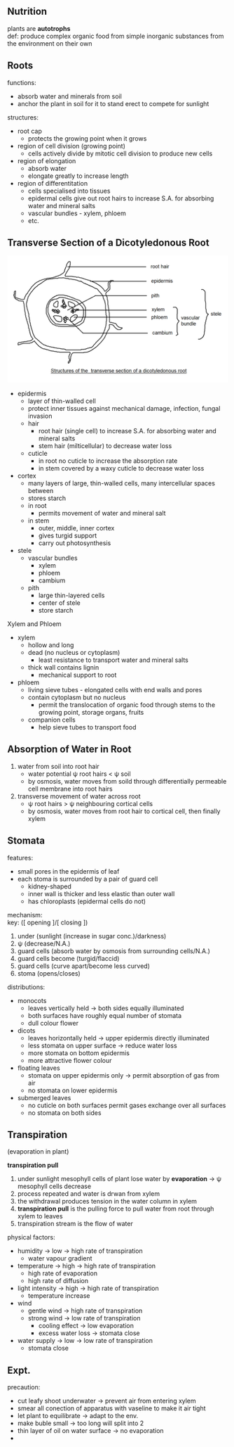 ## Nutrition
plants are **autotrophs**  
def: produce complex organic food from simple inorganic substances from the environment on their own  

## Roots

functions:  
- absorb water and minerals from soil
- anchor the plant in soil for it to stand erect to compete for sunlight

structures:  
- root cap
	- protects the growing point when it grows
- region of cell division (growing point)
	- cells actively divide by mitotic cell division to produce new cells
- region of elongation
	- absorb water
	- elongate greatly to increase length
- region of differentitation
	- cells specialised into tissues
	- epidermal cells give out root hairs to increase S.A. for absorbing water and mineral salts
	- vascular bundles - xylem, phloem
	- etc.

## Transverse Section of a Dicotyledonous Root
<img src="https://github.com/LioQing/BIO-Simple-Notes/blob/master/images/process%20in%20plants%20-%20section%20of%20root.png">  

- epidermis
	- layer of thin-walled cell
	- protect inner tissues against mechanical damage, infection, fungal invasion
	- hair
		- root hair (single cell) to increase S.A. for absorbing water and mineral salts
		- stem hair (milticellular) to decrease water loss
	- cuticle
		- in root no cuticle to increase the absorption rate
		- in stem covered by a waxy cuticle to decrease water loss
- cortex
	- many layers of large, thin-walled cells, many intercellular spaces between
	- stores starch
	- in root
		- permits movement of water and mineral salt
	- in stem
		- outer, middle, inner cortex
		- gives turgid support
		- carry out photosynthesis
- stele
	- vascular bundles
		- xylem
		- phloem
		- cambium
	- pith
		- large thin-layered cells
		- center of stele
		- store starch

Xylem and Phloem
- xylem
	- hollow and long
	- dead (no nucleus or cytoplasm)
		- least resistance to transport water and mineral salts
	- thick wall contains lignin
		- mechanical support to root
- phloem
	- living sieve tubes - elongated cells with end walls and pores
	- contain cytoplasm but no nucleus
		- permit the translocation of organic food through stems to the growing point, storage organs, fruits
	- companion cells
		- help sieve tubes to transport food

## Absorption of Water in Root
1. water from soil into root hair
	- water potential ψ root hairs < ψ soil
	- by osmosis, water moves from soild through differentially permeable cell membrane into root hairs
2. transverse movement of water across root
	- ψ root hairs > ψ neighbouring cortical cells
	- by osmosis, water moves from root hair to cortical cell, then finally xylem

## Stomata
features:  
- small pores in the epidermis of leaf
- each stoma is surrounded by a pair of guard cell
	- kidney-shaped
	- inner wall is thicker and less elastic than outer wall
	- has chloroplasts (epidermal cells do not)  

mechanism:  
key: ([ opening ]/[ closing ])
1. under (sunlight (increase in sugar conc.)/darkness)
2. ψ (decrease/N.A.)
3. guard cells (absorb water by osmosis from surrounding cells/N.A.)
4. guard cells become (turgid/flaccid)
5. guard cells (curve apart/become less curved)
6. stoma (opens/closes)

distributions:  
- monocots
	- leaves vertically held -> both sides equally illuminated
	- both surfaces have roughly equal number of stomata
	- dull colour flower
- dicots
	- leaves horizontally held -> upper epidermis directly illuminated
	- less stomata on upper surface -> reduce water loss
	- more stomata on bottom epidermis
	- more attractive flower colour
- floating leaves
	- stomata on upper epidermis only -> permit absorption of gas from air
	- no stomata on lower epidermis
- submerged leaves
	- no cuticle on both surfaces permit gases exchange over all surfaces
	- no stomata on both sides

## Transpiration
(evaporation in plant)  

**transpiration pull**  
1. under sunlight mesophyll cells of plant lose water by **evaporation** -> ψ mesophyll cells decrease
2. process repeated and water is drwan from xylem
3. the withdrawal produces tension in the water column in xylem
4. **transpiration pull** is the pulling force to pull water from root through xylem to leaves
5. transpiration stream is the flow of water

physical factors:  
- humidity -> low -> high rate of transpiration
	- water vapour gradient
- temperature -> high -> high rate of transpiration
	- high rate of evaporation
	- high rate of diffusion
- light intensity -> high -> high rate of transpiration
	- temperature increase
- wind
	- gentle wind -> high rate of transpiration
	- strong wind -> low rate of transpiration
		- cooling effect -> low evaporation
		- excess water loss -> stomata close
- water supply -> low -> low rate of transpiration
	- stomata close

## Expt.
precaution:
- cut leafy shoot underwater -> prevent air from entering xylem
- smear all conection of apparatus with vaseline to make it air tight
- let plant to equilibrate -> adapt to the env.
- make buble small -> too long will split into 2
- thin layer of oil on water surface -> no evaporation
- 